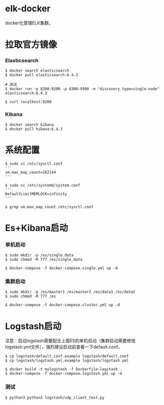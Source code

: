 # elk-docker
docker化管理ELK集群。

# 拉取官方镜像
### Elasticsearch
```
$ docker search elasticsearch
$ docker pull elasticsearch:6.4.3

# 测试
$ docker run -p 8200:9200 -p 8300:9300 -e "discovery.type=single-node" elasticsearch:6.4.3

$ curl localhost:8200
```

### Kibana
```
$ docker search kibana
$ docker pull kibana:6.4.3
```

# 系统配置
```
$ sudo vi /etc/sysctl.conf
'''
vm.max_map_count=262144
'''

$ sudo vi /etc/systemd/system.conf
'''
DefaultLimitMEMLOCK=infinity
'''

$ grep vm.max_map_count /etc/sysctl.conf
```

# Es+Kibana启动
### 单机启动
```
$ sudo mkdir -p /es/single_data
$ sudo chmod -R 777 /es/single_data

$ docker-compose -f docker-compose.single.yml up -d
```

### 集群启动
```
$ sudo mkdir -p /es/master1 /es/master2 /es/data1 /es/data2
$ sudo chmod -R 777 /es

$ docker-compose -f docker-compose.cluster.yml up -d
```

# Logstash启动
注意：启动logstash需要配合上面ES的单机启动（集群启动需要修改logstash.yml文件），强烈建议启动前查看一下default.conf。

```
$ cp logstash/default.conf.example logstash/default.conf
$ cp logstash/logstash.yml.example logstash/logstash.yml

$ docker build -t mylogstash -f Dockerfile-logstash .
$ docker-compose -f docker-compose.logstash.yml up -d
```

### 测试
```
$ python3 python3 logstash/udp_client_test.py
```